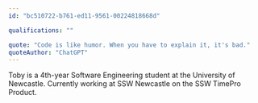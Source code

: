 ```yaml
---
id: "bc510722-b761-ed11-9561-00224818668d"

qualifications: ""

quote: "Code is like humor. When you have to explain it, it's bad."
quoteAuthor: "ChatGPT"
---
```


[Editing your profile]: https://github.com/SSWConsulting/People/wiki/3.-Editing-your-profile

Toby is a 4th-year Software Engineering student at the University of Newcastle. Currently working at SSW Newcastle on the SSW TimePro Product.
